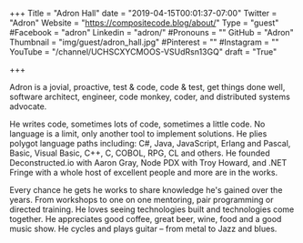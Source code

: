 +++
Title = "Adron Hall"
date = "2019-04-15T00:01:37-07:00"
Twitter = "Adron"
Website = "https://compositecode.blog/about/"
Type = "guest"
#Facebook = "adron"
Linkedin = "adron/"
#Pronouns = ""
GitHub = "Adron"
Thumbnail = "img/guest/adron_hall.jpg"
#Pinterest = ""
#Instagram = ""
YouTube = "/channel/UCHSCXYCMOOS-VSUdRsn13GQ"
draft = "True"

+++

Adron is a jovial, proactive, test & code, code & test, get things done well, software architect, engineer, code monkey, coder, and distributed systems advocate.

He writes code, sometimes lots of code, sometimes a little code. No language is a limit, only another tool to implement solutions. He plies polygot language paths including: C#, Java, JavaScript, Erlang and Pascal, Basic, Visual Basic, C++, C, COBOL, RPG, CL and others. He founded Deconstructed.io with Aaron Gray, Node PDX with Troy Howard, and .NET Fringe with a whole host of excellent people and more are in the works.

Every chance he gets he works to share knowledge he's gained over the years. From workshops to one on one mentoring, pair programming or directed training. He loves seeing technologies built and technologies come together. He appreciates good coffee, great beer, wine, food and a good music show. He cycles and plays guitar – from metal to Jazz and blues.